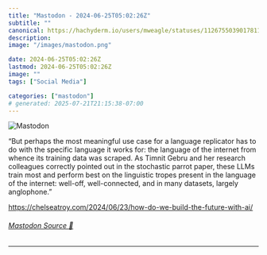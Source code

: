 ```yaml
---
title: "Mastodon - 2024-06-25T05:02:26Z"
subtitle: ""
canonical: https://hachyderm.io/users/mweagle/statuses/112675503901781113
description:
image: "/images/mastodon.png"

date: 2024-06-25T05:02:26Z
lastmod: 2024-06-25T05:02:26Z
image: ""
tags: ["Social Media"]

categories: ["mastodon"]
# generated: 2025-07-21T21:15:38-07:00
---
```

![Mastodon](/images/mastodon.png)

<p>“But perhaps the most meaningful use case for a language replicator has to do with the specific language it works for: the language of the internet from whence its training data was scraped. As Timnit Gebru and her research colleagues correctly pointed out in the stochastic parrot paper, these LLMs train most and perform best on the linguistic tropes present in the language of the internet: well-off, well-connected, and in many datasets, largely anglophone.”</p><p><a href="https://chelseatroy.com/2024/06/23/how-do-we-build-the-future-with-ai/" target="_blank" rel="nofollow noopener noreferrer" translate="no"><span class="invisible">https://</span><span class="ellipsis">chelseatroy.com/2024/06/23/how</span><span class="invisible">-do-we-build-the-future-with-ai/</span></a></p>


###### [Mastodon Source 🐘](https://hachyderm.io/@mweagle/112675503901781113)

___
